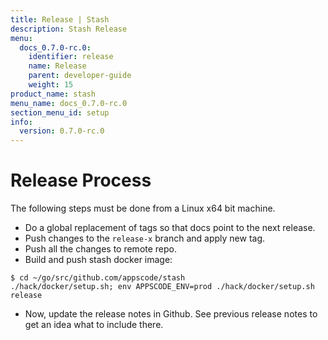 ```yaml
---
title: Release | Stash
description: Stash Release
menu:
  docs_0.7.0-rc.0:
    identifier: release
    name: Release
    parent: developer-guide
    weight: 15
product_name: stash
menu_name: docs_0.7.0-rc.0
section_menu_id: setup
info:
  version: 0.7.0-rc.0
---
```


# Release Process

The following steps must be done from a Linux x64 bit machine.

- Do a global replacement of tags so that docs point to the next release.
- Push changes to the `release-x` branch and apply new tag.
- Push all the changes to remote repo.
- Build and push stash docker image:
```console
$ cd ~/go/src/github.com/appscode/stash
./hack/docker/setup.sh; env APPSCODE_ENV=prod ./hack/docker/setup.sh release
```

- Now, update the release notes in Github. See previous release notes to get an idea what to include there.
